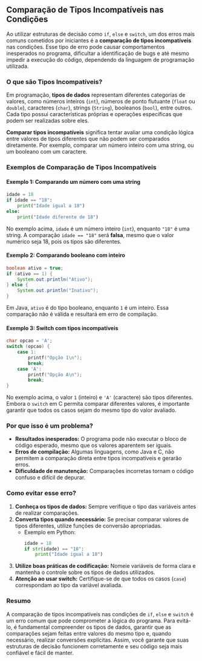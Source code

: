 ## Comparação de Tipos Incompatíveis nas Condições

Ao utilizar estruturas de decisão como `if`, `else` e `switch`, um dos erros mais comuns cometidos por iniciantes é a **comparação de tipos incompatíveis** nas condições. Esse tipo de erro pode causar comportamentos inesperados no programa, dificultar a identificação de bugs e até mesmo impedir a execução do código, dependendo da linguagem de programação utilizada.

### O que são Tipos Incompatíveis?

Em programação, **tipos de dados** representam diferentes categorias de valores, como números inteiros (`int`), números de ponto flutuante (`float` ou `double`), caracteres (`char`), strings (`String`), booleanos (`bool`), entre outros. Cada tipo possui características próprias e operações específicas que podem ser realizadas sobre eles.

**Comparar tipos incompatíveis** significa tentar avaliar uma condição lógica entre valores de tipos diferentes que não podem ser comparados diretamente. Por exemplo, comparar um número inteiro com uma string, ou um booleano com um caractere.

### Exemplos de Comparação de Tipos Incompatíveis

#### Exemplo 1: Comparando um número com uma string

```python
idade = 18
if idade == "18":
    print("Idade igual a 18")
else:
    print("Idade diferente de 18")
```

No exemplo acima, `idade` é um número inteiro (`int`), enquanto `"18"` é uma string. A comparação `idade == "18"` será **falsa**, mesmo que o valor numérico seja 18, pois os tipos são diferentes.

#### Exemplo 2: Comparando booleano com inteiro

```java
boolean ativo = true;
if (ativo == 1) {
    System.out.println("Ativo");
} else {
    System.out.println("Inativo");
}
```

Em Java, `ativo` é do tipo booleano, enquanto `1` é um inteiro. Essa comparação não é válida e resultará em erro de compilação.

#### Exemplo 3: Switch com tipos incompatíveis

```c
char opcao = 'A';
switch (opcao) {
    case 1:
        printf("Opção 1\n");
        break;
    case 'A':
        printf("Opção A\n");
        break;
}
```

No exemplo acima, o valor `1` (inteiro) e `'A'` (caractere) são tipos diferentes. Embora o `switch` em C permita comparar diferentes valores, é importante garantir que todos os casos sejam do mesmo tipo do valor avaliado.

### Por que isso é um problema?

- **Resultados inesperados:** O programa pode não executar o bloco de código esperado, mesmo que os valores aparentem ser iguais.
- **Erros de compilação:** Algumas linguagens, como Java e C, não permitem a comparação direta entre tipos incompatíveis e gerarão erros.
- **Dificuldade de manutenção:** Comparações incorretas tornam o código confuso e difícil de depurar.

### Como evitar esse erro?

1. **Conheça os tipos de dados:** Sempre verifique o tipo das variáveis antes de realizar comparações.
2. **Converta tipos quando necessário:** Se precisar comparar valores de tipos diferentes, utilize funções de conversão apropriadas.
   - Exemplo em Python:
     ```python
     idade = 18
     if str(idade) == "18":
         print("Idade igual a 18")
     ```
3. **Utilize boas práticas de codificação:** Nomeie variáveis de forma clara e mantenha o controle sobre os tipos de dados utilizados.
4. **Atenção ao usar switch:** Certifique-se de que todos os casos (`case`) correspondam ao tipo da variável avaliada.

### Resumo

A comparação de tipos incompatíveis nas condições de `if`, `else` e `switch` é um erro comum que pode comprometer a lógica do programa. Para evitá-lo, é fundamental compreender os tipos de dados, garantir que as comparações sejam feitas entre valores do mesmo tipo e, quando necessário, realizar conversões explícitas. Assim, você garante que suas estruturas de decisão funcionem corretamente e seu código seja mais confiável e fácil de manter.